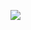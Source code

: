 <a href="https://discordapp.com/users/1187257698572574754" target="blank"><img src="https://discord.c99.nl/widget/theme-1/1187257698572574754.png"></img></a>

